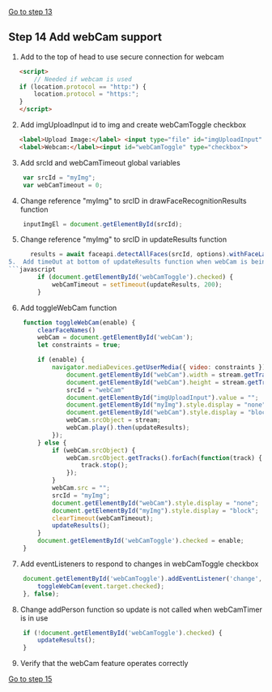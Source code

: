 [Go to step 13](https://github.com/seattleacademy/faceCam/tree/step13)
## Step 14 Add webCam support

1.  Add to the top of head to use secure connection for webcam
 ```html  
    <script>
        // Needed if webcam is used
    if (location.protocol == "http:") {
        location.protocol = "https:";
    }
    </script>
```
2. Add imgUploadInput id to img and create webCamToggle checkbox
 ```html  
    <label>Upload Image:</label> <input type="file" id="imgUploadInput" onchange="uploadImage(event)" accept=".jpg, .jpeg, .png">
    <label>Webcam:</label><input id="webCamToggle" type="checkbox">
```
3.  Add srcId and webCamTimeout global variables
```javascript
    var srcId = "myImg";
    var webCamTimeout = 0;
```
4.  Change reference "myImg" to srcID in drawFaceRecognitionResults function
```javascript
    inputImgEl = document.getElementById(srcId);
```
5.  Change reference "myImg" to srcID in updateResults function
```javascript
      results = await faceapi.detectAllFaces(srcId, options).withFaceLandmarks().withFaceExpressions().withAgeAndGender().withFaceDescriptors();```
5.  Add timeOut at bottom of updateResults function when webCam is being used.
```javascript
        if (document.getElementById('webCamToggle').checked) {
            webCamTimeout = setTimeout(updateResults, 200);
        }
```
6.  Add toggleWebCam function
```javascript
    function toggleWebCam(enable) {
        clearFaceNames()
        webCam = document.getElementById('webCam');
        let constraints = true;

        if (enable) {
            navigator.mediaDevices.getUserMedia({ video: constraints }).then(function(stream) {
                document.getElementById("webCam").width = stream.getTracks()[0].getSettings().width;
                document.getElementById("webCam").height = stream.getTracks()[0].getSettings().height;
                srcId = "webCam"
                document.getElementById("imgUploadInput").value = "";
                document.getElementById("myImg").style.display = "none";
                document.getElementById("webCam").style.display = "block";
                webCam.srcObject = stream;
                webCam.play().then(updateResults);
            });
        } else {
            if (webCam.srcObject) {
                webCam.srcObject.getTracks().forEach(function(track) {
                    track.stop();
                });
            }
            webCam.src = "";
            srcId = "myImg";
            document.getElementById("webCam").style.display = "none";
            document.getElementById("myImg").style.display = "block";
            clearTimeout(webCamTimeout);
            updateResults();
        }
        document.getElementById('webCamToggle').checked = enable;
    }
````
7.  Add eventListeners to respond to changes in webCamToggle checkbox
```javascript
    document.getElementById('webCamToggle').addEventListener('change', function(event) {
        toggleWebCam(event.target.checked);
    }, false);

```
8. Change addPerson function so update is not called when webCamTimer is in use
```javascript
    if (!document.getElementById('webCamToggle').checked) {
        updateResults();
    }
```
9. Verify that the webCam feature operates correctly

[Go to step 15](https://github.com/seattleacademy/faceCam/tree/step15)
